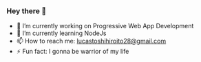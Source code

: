 ### Hey there 👋


- 🔭 I’m currently working on Progressive Web App Development 
- 🌱 I’m currently learning NodeJs
- 📫 How to reach me: lucastoshihiroito28@gmail.com
- ⚡ Fun fact: I gonna be warrior of my life

